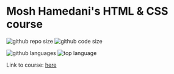# Mosh Hamedani's HTML &amp; CSS course

![github repo size](https://img.shields.io/github/repo-size/daczarne/mosh_html_css)
![github code size](https://img.shields.io/github/languages/code-size/daczarne/mosh_html_css)

![github languages](https://img.shields.io/github/languages/count/daczarne/mosh_html_css)
![top language](https://img.shields.io/github/languages/top/daczarne/mosh_html_css)

Link to course: [here](https://codewithmosh.com/courses)
